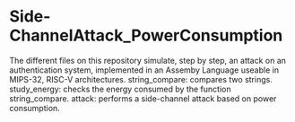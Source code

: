 # Side-ChannelAttack_PowerConsumption
The different files on this repository simulate, step by step, an attack on an authentication system, implemented in an Assemby Language useable in MIPS-32, RISC-V architectures.
string_compare: compares two strings.
study_energy: checks the energy consumed by the function string_compare.
attack: performs a side-channel attack based on power consumption.
